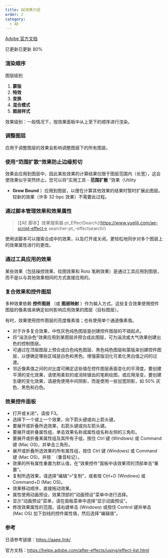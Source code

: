```yaml
---
title: AE效果介绍
order: 2
category:
  - AE
---
```


[Adobe 官方文档](https://helpx.adobe.com/cn/after-effects/using/effects-animation-presets-overview.html)

已更新已更新 80%

### **渲染顺序**

图层级别

1. **蒙版**
2. **特效**
3. **变换**
4. **混合模式**
5. **图层样式**

效果级别：一般情况下，按效果面板中从上至下的顺序进行渲染。

### **调整图层**

应用于调整图层的效果会影响调整图层下的所有图层。

### **使用“范围扩散”效果防止边缘剪切**

效果会应用到图层中，因此某些效果的计算结果仅限于图层范围内（长宽），这会使效果似乎突然终止。您可以将“实用工具 - **范围扩散** ”效果（Utility

- **Grow Bound** ）应用到图层，以便在计算其他效果的结果时暂时扩展此图层。较新的效果（许多 32-bpc 效果）不需要此过程。

### **通过脚本管理效果和效果属性**

> [【AE 脚本】效果搜索器 pt_EffectSearch](https://www.yuelili.com/ae-script-effect-> searcher-pt\_-effectsearch/)

使用该脚本可以搜索合成中的效果，以及打开或关闭。更轻松地同步对多个图层上的效果属性进行的更改。

### **通过工具应用的效果**

某些效果（包括操控效果、绘图效果和 Roto 笔刷效果）是通过工具应用到图层，而不是以与其他效果相同的方式直接应用的。

### 复合效果和控件图层

多种效果依赖 **控件图层** （或 **图层映射** ）作为输入方式。这些复合效果使用控件图层的像素值来确定如何影响应用效果的图层（目标图层）。

有时，效果使用控件图层的亮度像素值；也有使用单个通道像素值。

- 对于许多复合效果，中性灰色纯色图层是创建控件图层的不错起点。
- 将“湍流杂色”效果应用到某图层并预合成此图层，可为湍流或大气效果创建出色的控制图层。
- 可通过在顶层图层上预合成白色纯色图层、黑色纯色图层和蒙版来创建控件图层，以便确定哪些区域是白色和黑色。增强蒙版羽化可柔化黑白值之间的过渡。
- 邻近像素值之间的对比度可确定这些值在控件图层表面变化的平滑度。要创建平滑的变化效果，请使用柔软的或消除锯齿的笔刷绘图，或应用渐变。要创建生硬的变化效果，请避免使用中间阴影，而是使用一些加宽阴影，如 50% 灰色、黑色和白色。

### 效果控件面板

- 打开或关闭“，请按 F3。
- 选择下一个或上一个效果，向下箭头键或向上箭头键。
- 要展开或折叠所选效果，右箭头键或向左箭头键。
- 要展开或折叠属性组，单击效果名称或属性组名称左侧的三角形。
- 要展开或折叠某属性组及其所有子组，按住 Ctrl 键 (Windows) 或 Command 键 (Mac OS)，并单击三角形。
- 展开或折叠所选效果的所有属性组，按住 Ctrl 键 (Windows) 或 Command 键 (Mac OS)，并按 `（重音标记）。
- 效果的所有属性重置为默认值，在“效果控件”面板中该效果项的顶部单击“重置”。
- 复制所选效果，请选择“编辑”>“复制”，或者按 Ctrl+D (Windows) 或 Command+D (Mac OS)。
- 效果移动顺序，直接拖动效果。
- 属性使用动画预设，效果顶部的“动画预设”菜单中进行选择。
- 显示“动画预设”菜单，请在面板菜单中选择“显示动画预设”。
- 修改效果属性的范围，请右键单击 (Windows) 或按住 Control 键并单击 (Mac OS) 加下划线的控件属性值，然后选择“编辑值”。

### 参考

日语参考链接：https://aaee.link/

官方文档：https://helpx.adobe.com/after-effects/using/effect-list.html
